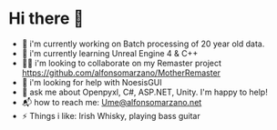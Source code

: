 # Hi there 👋

* 🔭 i'm currently working on Batch processing of 20 year old data.
* 🌱 i'm currently learning Unreal Engine 4 & C++
* 👯‍♂️ i'm looking to collaborate on my Remaster project https://github.com/alfonsomarzano/MotherRemaster
* 🤔 i'm looking for help with NoesisGUI
* 💭 ask me about Openpyxl, C#, ASP.NET, Unity. I'm happy to help!
* 📬 how to reach me: Ume@alfonsomarzano.net
* ⚡ Things i like: Irish Whisky, playing bass guitar
